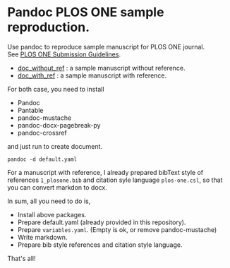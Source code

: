 # Pandoc PLOS ONE sample reproduction. 

Use pandoc to reproduce sample manuscript for PLOS ONE journal.   
See [PLOS ONE Submission Guidelines](https://journals.plos.org/plosone/s/submission-guidelines).
  
- [doc_without_ref](doc_without_ref) : a sample manuscript without reference.
- [doc_with_ref](doc_with_ref) : a sample manuscript with reference. 

For both case, you need to install 
- Pandoc
- Pantable
- pandoc-mustache
- pandoc-docx-pagebreak-py
- pandoc-crossref

and just run to create document. 
```
pandoc -d default.yaml
```

For a manuscript with reference, I already prepared bibText style of references 
`1_plosone.bib` and citation syle language `plos-one.csl`, 
so that you can convert markdon to docx. 

In sum, all you need to do is, 
- Install above packages.
- Prepare default.yaml (already provided in this repository).
- Prepare `variables.yaml`. (Empty is ok, or remove pandoc-mustache)
- Write markdown.
- Prepare bib style references and citation style language. 

That's all!


